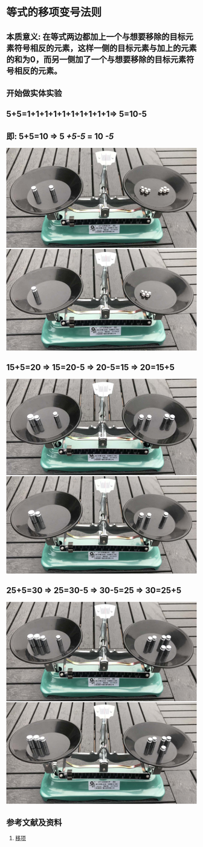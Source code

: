 # 等式的移项变号法则

## 本质意义: 在等式两边都加上一个与想要移除的目标元素符号相反的元素，这样一侧的目标元素与加上的元素的和为0，而另一侧加了一个与想要移除的目标元素符号相反的元素。

## 开始做实体实验

## 5+5=1+1+1+1+1+1+1+1+1+1=> 5=10-5
## 即: 5+5=10 => 5 *+5-5* = 10 *-5* 

![](/images/数系/等式的基本性质和移项变号法则/等式的移项变号法则/1a1.jpg)
![](/images/数系/等式的基本性质和移项变号法则/等式的移项变号法则/1a2.jpg)

## 15+5=20 => 15=20-5 => 20-5=15 => 20=15+5

![](/images/数系/等式的基本性质和移项变号法则/等式的移项变号法则/2a1.jpg)
![](/images/数系/等式的基本性质和移项变号法则/等式的移项变号法则/2a2.jpg)

## 25+5=30 => 25=30-5 => 30-5=25 => 30=25+5

![](/images/数系/等式的基本性质和移项变号法则/等式的移项变号法则/3a1.jpg)
![](/images/数系/等式的基本性质和移项变号法则/等式的移项变号法则/3a2.jpg)

## 参考文献及资料

1. [移项](https://baike.baidu.com/item/%E7%A7%BB%E9%A1%B9/9973468)  

